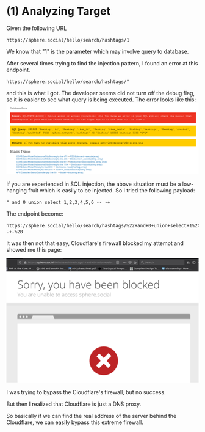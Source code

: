 # (1) Analyzing Target
Given the following URL
```
https://sphere.social/hello/search/hashtags/1
```
We know that "1" is the parameter which may involve query to database.

After several times trying to find the injection pattern, I found an error at this endpoint.

```
https://sphere.social/hello/search/hashtags/"
```

and this is what I got. The developer seems did not turn off the debug flag, so it is easier to see what query is being executed. The error looks like this:
![error](./001.png)

If you are experienced in SQL injection, the above situation must be a low-hanging fruit which is easily to be injected. So I tried the following payload:
```
" and 0 union select 1,2,3,4,5,6 -- -+
```

The endpoint become:
```
https://sphere.social/hello/search/hashtags/%22+and+0+union+select+1%2C2%2C3%2C4%2C5%2C6+--+-%2B
```

It was then not that easy, Cloudflare's firewall blocked my attempt and showed me this page:


![error](./002.png)


I was trying to bypass the Cloudflare's firewall, but no success.


But then I realized that Cloudflare is just a DNS proxy.


So basically if we can find the real address of the server behind the Cloudflare, we can easily bypass this extreme firewall.

